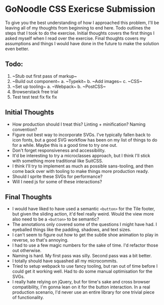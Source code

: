 # GoNoodle CSS Exericse Submission

To give you the best understanding of how I approached this problem, I'll be leaving all of my thoughts from beginning to end here. Todo outlines the steps that I took to do the exercise. Initial thoughts covers the first things I asked myself when I read over the exercise. Final thoughts covers my assumptions and things I would have done in the future to make the solution even better.

## Todo:
1. ~Stub out first pass of markup~
2. ~Build out component~
    a. ~Typekit~
    b. ~Add images~
    c. ~CSS~
3. ~Set up tooling~
    a. ~Webpack~
    b. ~PostCSS~
4. Browserstack free trial
5. Test test test fix fix fix

## Initial Thoughts
* How production should I treat this? Linting + minification? Naming convention?
* Figure out best way to incorporate SVGs. I've typically fallen back to icon fonts, but a good SVG workflow has been on my list of things to do for a while. Maybe this is a good time to try one out.
* Don't forget responsiveness and accessibility.
* It'd be interesting to try a microclasses approach, but I think I'll stick with something more traditional like SuitCSS.
* I think I'll try to implement as much as possible sans-tooling, and then come back over with tooling to make things more production ready.
* Should I sprite these SVGs for performance?
* Will I need js for some of these interactions?

## Final Thoughts
* I would have liked to have used a semantic `<button>` for the Tile footer, but given the sliding action, it'd feel really weird. Would the view more also need to be a `<button>` to be semantic?
* The annotations only covered some of the questions I might have had. I eyeballed things like the padding, shadows, and text sizes.
* I can't seem to figure out how to get the subtle shoe animation to play in reverse, so that's annoying.
* I had to use a few magic numbers for the sake of time. I'd refactor those out otherwise.
* Naming is hard. My first pass was silly. Second pass was a bit better.
* I totally should have squashed all my microcommits.
* Tried to setup webpack to use fancy tooling, but ran out of time before I could get it working well. Had to do some manual optimisation for the SVGs.
* I really hate relying on jQuery, but for time's sake and cross browser compatibility, I'm gonna lean on it for the button interaction. In a real production scenario, I'd never use an entire library for one trivial piece of functionality.